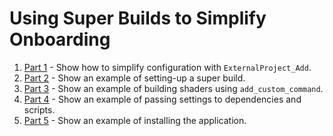 # Using Super Builds to Simplify Onboarding

1. [Part 1](/ch8/part-1/README.md) - Show how to simplify configuration with `ExternalProject_Add`.
2. [Part 2](/ch8/part-2/README.md) - Show an example of setting-up a super build.
3. [Part 3](/ch8/part-3/README.md) - Show an example of building shaders using `add_custom_command`.
4. [Part 4](/ch8/part-4/README.md) - Show an example of passing settings to dependencies and scripts.
5. [Part 5](/ch8/part-5/README.md) - Show an example of installing the application.
